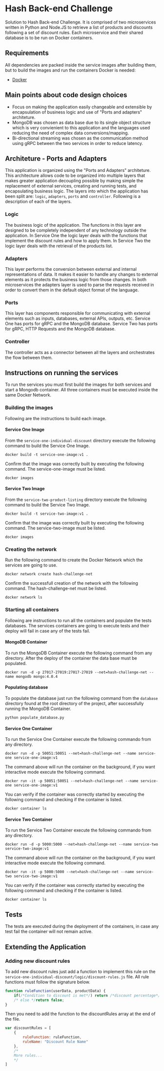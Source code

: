 # Hash Back-end Challenge

Solution to Hash Back-end Challenge. It is comprised of two microservices written in Python and Node.JS to retrieve a list of products and discounts following a set of discount rules. Each microservice and their shared database is to be run on Docker containers.

## Requirements

All dependencies are packed inside the service images after building them, but to build the images and run the containers Docker is needed:

* [Docker](https://docs.docker.com/install/)

## Main points about code design choices

* Focus on making the application easily changeable and extensible by encapsulation of business logic and use of "Ports and adapters" architeture.
* MongoDB was chosen as data base due to its single object structure which is very convienient to this application and the languages used reducing the need of complex data conversions/mapping.
* Bi-directional streaming was chosen as the communication method using gRPC between the two services in order to reduce latency.

## Architeture - Ports and Adapters

This application is organized using the "Ports and Adapters" architeture. This architecture allows code to be organized into multiple layers that makes greater application decoupling possible by making simple the replacement of external services, creating and running tests, and encapsulating business logic. The layers into which the application has been split are: `logic`, `adapters`, `ports` and `controller`. Following is a description of each of the layers.

### Logic

The business logic of the application. The functions in this layer are designed to be completely independent of any technology outside the application. In Service One the logic layer deals with the functions that implement the discount rules and how to apply them. In Service Two the logic layer deals with the retrieval of the products list.

### Adapters

This layer performs the conversion between external and internal representations of data. It makes it easier to handle any changes to external elements as it protects the business logic from those changes. In both microservices the adapters layer is used to parse the requests received in order to convert them in the default object format of the language.

### Ports

This layer has components responsible for communicating with external elements such as inputs, databases, external APIs, outputs, etc. Service One has ports for gRPC and the MongoDB database. Service Two has ports for gRPC, HTTP Requests and the MongoDB database.

### Controller

The controller acts as a connector between all the layers and orchestrates the flow between them.

## Instructions on running the services

To run the services you must first build the images for both services and start a Mongodb container. All three containers must be executed inside the same Docker Network.

### Building the images

Following are the instructions to build each image.

#### Service One Image

From the `service-one-individual-discount` directory execute the following command to build the Service One Image.

```
docker build -t service-one-image:v1 .
```

Confirm that the image was correctly built by executing the following command. The service-one-image must be listed.

```
docker images
```

#### Service Two Image

From the `service-two-product-listing` directory execute the following command to build the Service Two Image.

```
docker build -t service-two-image:v1 .
```

Confirm that the image was correctly built by executing the following command. The service-two-image must be listed.

```
docker images
```

### Creating the network

Run the following command to create the Docker Network which the services are going to use.

```
docker network create hash-challenge-net
```

Confirm the successfull creation of the network with the following command. The hash-challenge-net must be listed.

```
docker network ls
```

### Starting all containers

Following are instructions to run all the containers and populate the tests databases. The services containers are going to execute tests and their deploy will fail in case any of the tests fail.

#### MongoDB Container

To run the MongoDB Container execute the following command from any directory. After the deploy of the container the data base must be populated.

```
docker run -d -p 27017-27019:27017-27019 --net=hash-challenge-net --name mongodb mongo:4.0.4
```

#### Populating database

To populate the database just run the following command from the `database` directory found at the root directory of the project, after successfully running the MongoDB Container.

```
python populate_database.py
```

#### Service One Container
 
To run the Service One Container execute the following commando from any directory.

```
docker run -d -p 50051:50051 --net=hash-challenge-net --name service-one service-one-image:v1
```

The command above will run the container on the background, if you want interactive mode execute the following command.

```
docker run -it -p 50051:50051 --net=hash-challenge-net --name service-one service-one-image:v1
```

You can verify if the container was correctly started by executing the following command and checking if the container is listed.

```
docker container ls
```

#### Service Two Container

To run the Service Two Container execute the following commando from any directory.
 
 ```
 docker run -d -p 5000:5000 --net=hash-challenge-net --name service-two service-two-image:v1
 ```

 The command above will run the container on the background, if you want interactive mode execute the following command.

 ```
 docker run -it -p 5000:5000 --net=hash-challenge-net --name service-two service-two-image:v1
 ```

 You can verify if the container was correctly started by executing the following command and checking if the container is listed.

 ```
 docker container ls
 ```

## Tests

The tests are executed during the deployment of the containers, in case any test fail the container will not remain active.

## Extending the Application

### Adding new discount rules

To add new discount rules just add a function to implement this rule on the `service-one-individual-discount/logic/discount-rules.js` file.
All rule functions must follow the signature below.

```javascript
function ruleFunction(userData, productData) {
    if(/*Condition to discount is met*/) return /*discount percentage*/;
    /* else */return false;
}
```

Then you need to add the function to the discountRules array at the end of the file.

```javascript
var discountRules = [
    {
        ruleFunction: ruleFunction,
        ruleName: "Discount Rule Name" 
    }, 
    /*
    More rules...
    */
]
```